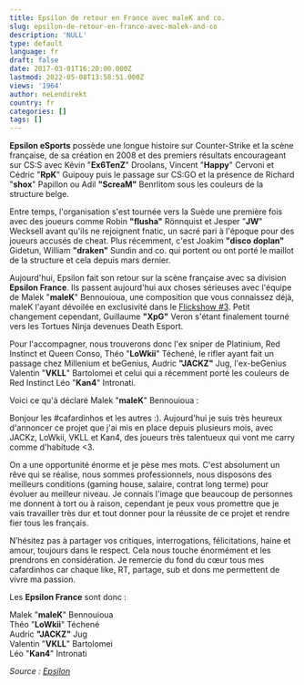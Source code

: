 ```yaml
---
title: Epsilon de retour en France avec maleK and co.
slug: epsilon-de-retour-en-france-avec-malek-and-co
description: 'NULL'
type: default
language: fr
draft: false
date: 2017-03-01T16:20:00.000Z
lastmod: 2022-05-08T13:58:51.000Z
views: '1964'
author: neLendirekt
country: fr
categories: []
tags: []
---
```

**Epsilon eSports** possède une longue histoire sur Counter-Strike et la scène française, de sa création en 2008 et des premiers résultats encourageant sur CS:S avec Kévin "**Ex6TenZ**" Droolans, Vincent "**Happy**" Cervoni et Cédric "**RpK**" Guipouy puis le passage sur CS:GO et la présence de Richard "**shox**" Papillon ou Adil **"ScreaM"** Benrlitom sous les couleurs de la structure belge.

Entre temps, l'organisation s'est tournée vers la Suède une première fois avec des joueurs comme Robin **"flusha"** Rönnquist et Jesper "**JW**" Wecksell avant qu'ils ne rejoignent fnatic, un sacré pari à l'époque pour des joueurs accusés de cheat. Plus récemment, c'est Joakim **"disco doplan"** Gidetun, William **"draken"** Sundin and co. qui portent ou ont porté le maillot de la structure et cela depuis mars dernier.

Aujourd'hui, Epsilon fait son retour sur la scène française avec sa division **Epsilon France**. Ils passent aujourd'hui aux choses sérieuses avec l'équipe de Malek "**maleK**" Bennouioua, une composition que vous connaissez déjà, maleK l'ayant dévoilée en exclusivité dans le [Flickshow #3](https:///flash/le-flickshow-3-superteam-scream-et-major-avec-malek/227). Petit changement cependant, Guillaume **"XpG"** Veron s'étant finalement tourné vers les Tortues Ninja devenues Death Esport.

Pour l'accompagner, nous trouverons donc l'ex sniper de Platinium, Red Instinct et Queen Conso, Théo "**LoWkii**" Téchené, le rifler ayant fait un passage chez Millenium et beGenius, Audric **"JACKZ"** Jug, l'ex-beGenius Valentin "**VKLL**" Bartolomei et celui qui a récemment porté les couleurs de Red Instinct Léo "**Kan4**" Intronati.

Voici ce qu'à déclaré Malek "**maleK**" Bennouioua :

Bonjour les #cafardinhos et les autres :). Aujourd'hui je suis très heureux d'annoncer ce projet que j'ai mis en place depuis plusieurs mois, avec JACKz, LoWkii, VKLL et Kan4, des joueurs très talentueux qui vont me carry comme d'habitude \<3.  
  
On a une opportunité énorme et je pèse mes mots. C'est absolument un rêve qui se réalise, nous sommes professionnels, nous disposons des meilleurs conditions (gaming house, salaire, contrat long terme) pour évoluer au meilleur niveau. Je connais l'image que beaucoup de personnes me donnent à tort ou à raison, cependant je peux vous promettre que je vais travailler très dur et tout donner pour la réussite de ce projet et rendre fier tous les français.  
  
N’hésitez pas à partager vos critiques, interrogations, félicitations, haine et amour, toujours dans le respect. Cela nous touche énormément et les prendrons en considération. Je remercie du fond du cœur tous mes cafardinhos car chaque like, RT, partage, sub et dons me permettent de vivre ma passion. 

Les **Epsilon France** sont donc :

Malek "**maleK**" Bennouioua  
Théo "**LoWkii**" Téchené  
Audric **"JACKZ"** Jug  
Valentin "**VKLL**" Bartolomei  
Léo "**Kan4**" Intronati

_Source : [Epsilon](http://192.168.1.1/html/redirect.html?randid=2021981030?updataredirect=www.epsilon-esports.fr/news/?p=4398)_

